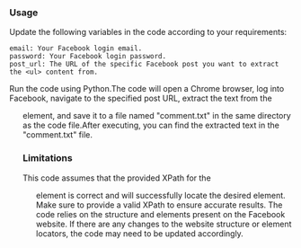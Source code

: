 ### Usage
Update the following variables in the code according to your requirements:
```
email: Your Facebook login email.
password: Your Facebook login password.
post_url: The URL of the specific Facebook post you want to extract the <ul> content from.
```
Run the code using Python.The code will open a Chrome browser, log into Facebook, navigate to the specified post URL, extract the text from the <ul> element, and save it to a file named "comment.txt" in the same directory as the code file.After executing, you can find the extracted text in the "comment.txt" file.

### Limitations
This code assumes that the provided XPath for the <ul> element is correct and will successfully locate the desired element. Make sure to provide a valid XPath to ensure accurate results.
The code relies on the structure and elements present on the Facebook website. If there are any changes to the website structure or element locators, the code may need to be updated accordingly.

